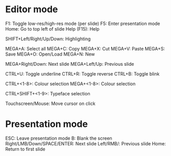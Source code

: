 # Editor mode
F1: Toggle low-res/high-res mode (per slide)
F5: Enter presentation mode
Home: Go to top left of slide
Help (F15): Help

SHIFT+Left/Right/Up/Down: Highlighting

MEGA+A: Select all
MEGA+C: Copy
MEGA+X: Cut
MEGA+V: Paste
MEGA+S: Save
MEGA+O: Open/Load
MEGA+N: New

MEGA+Right/Down: Next slide
MEGA+Left/Up: Previous slide

CTRL+U: Toggle underline
CTRL+R: Toggle reverse
CTRL+B: Toggle blink

CTRL+<1-8>: Colour selection
MEGA+<1-8>: Colour selection

CTRL+SHIFT+<1-9>: Typeface selection

Touchscreen/Mouse: Move cursor on click

# Presentation mode
ESC: Leave presentation mode
B: Blank the screen
Right/LMB/Down/SPACE/ENTER: Next slide
Left/RMB/: Previous slide
Home: Return to first slide